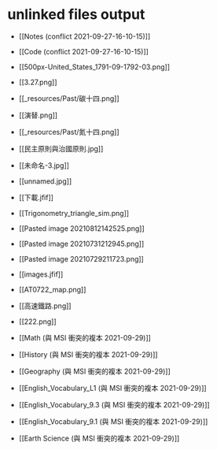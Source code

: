 # unlinked files output

- [[Notes (conflict 2021-09-27-16-10-15)]]

- [[Code (conflict 2021-09-27-16-10-15)]]

- [[500px-United_States_1791-09-1792-03.png]]
- [[3.27.png]]
- [[_resources/Past/碳十四.png]]
- [[演替.png]]
- [[_resources/Past/氮十四.png]]
- [[民主原則與治國原則.jpg]]
- [[未命名-3.jpg]]
- [[unnamed.jpg]]
- [[下載.jfif]]
- [[Trigonometry_triangle_sim.png]]
- [[Pasted image 20210812142525.png]]
- [[Pasted image 20210731212945.png]]
- [[Pasted image 20210729211723.png]]
- [[images.jfif]]
- [[AT0722_map.png]]
- [[高速鐵路.png]]
- [[222.png]]


- [[Math (與 MSI 衝突的複本 2021-09-29)]]

- [[History (與 MSI 衝突的複本 2021-09-29)]]
- [[Geography (與 MSI 衝突的複本 2021-09-29)]]

- [[English_Vocabulary_L1 (與 MSI 衝突的複本 2021-09-29)]]

- [[English_Vocabulary_9.3 (與 MSI 衝突的複本 2021-09-29)]]
- [[English_Vocabulary_9.1 (與 MSI 衝突的複本 2021-09-29)]]
- [[Earth Science (與 MSI 衝突的複本 2021-09-29)]]

